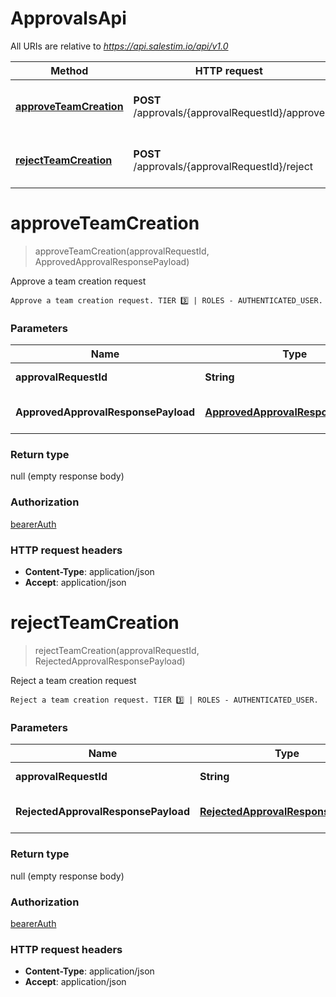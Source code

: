# ApprovalsApi

All URIs are relative to *https://api.salestim.io/api/v1.0*

| Method | HTTP request | Description |
|------------- | ------------- | -------------|
| [**approveTeamCreation**](ApprovalsApi.md#approveTeamCreation) | **POST** /approvals/{approvalRequestId}/approve | Approve a team creation request |
| [**rejectTeamCreation**](ApprovalsApi.md#rejectTeamCreation) | **POST** /approvals/{approvalRequestId}/reject | Reject a team creation request |


<a name="approveTeamCreation"></a>
# **approveTeamCreation**
> approveTeamCreation(approvalRequestId, ApprovedApprovalResponsePayload)

Approve a team creation request

    Approve a team creation request. TIER 3️⃣ | ROLES - AUTHENTICATED_USER.

### Parameters

|Name | Type | Description  | Notes |
|------------- | ------------- | ------------- | -------------|
| **approvalRequestId** | **String**| The approval request ID. | [default to null] |
| **ApprovedApprovalResponsePayload** | [**ApprovedApprovalResponsePayload**](../Models/ApprovedApprovalResponsePayload.md)| An ApprovedApprovalResponsePayload object. | [optional] |

### Return type

null (empty response body)

### Authorization

[bearerAuth](../README.md#bearerAuth)

### HTTP request headers

- **Content-Type**: application/json
- **Accept**: application/json

<a name="rejectTeamCreation"></a>
# **rejectTeamCreation**
> rejectTeamCreation(approvalRequestId, RejectedApprovalResponsePayload)

Reject a team creation request

    Reject a team creation request. TIER 3️⃣ | ROLES - AUTHENTICATED_USER.

### Parameters

|Name | Type | Description  | Notes |
|------------- | ------------- | ------------- | -------------|
| **approvalRequestId** | **String**| The approval request ID. | [default to null] |
| **RejectedApprovalResponsePayload** | [**RejectedApprovalResponsePayload**](../Models/RejectedApprovalResponsePayload.md)| An RejectedApprovalResponsePayload object. | [optional] |

### Return type

null (empty response body)

### Authorization

[bearerAuth](../README.md#bearerAuth)

### HTTP request headers

- **Content-Type**: application/json
- **Accept**: application/json

